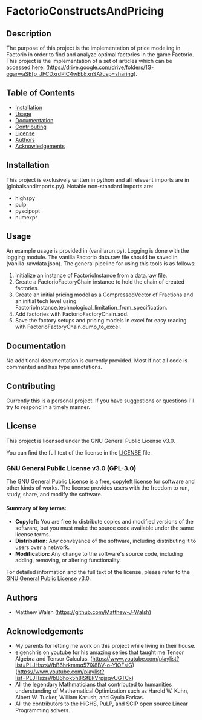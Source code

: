 # FactorioConstructsAndPricing
 
## Description
The purpose of this project is the implementation of price modeling in Factorio in order to find and analyze optimal factories in the game Factorio. This project is the implementation of a set of articles which can be accessed here: (https://drive.google.com/drive/folders/1G-ogarwaSEfp_JFCDxrdPlC4wEbExnSA?usp=sharing).

## Table of Contents
- [Installation](#installation)
- [Usage](#usage)
- [Documentation](#documentation)
- [Contributing](#contributing)
- [License](#license)
- [Authors](#authors)
- [Acknowledgements](#acknowledgements)

## Installation
This project is exclusively written in python and all relevent imports are in (globalsandimports.py). Notable non-standard imports are:
 - highspy
 - pulp
 - pyscipopt
 - numexpr

## Usage
An example usage is provided in (vanillarun.py). Logging is done with the logging module. The vanilla Factorio data.raw file should be saved in (vanilla-rawdata.json). The general pipeline for using this tools is as follows:
1. Initialize an instance of FactorioInstance from a data.raw file.
2. Create a FactorioFactoryChain instance to hold the chain of created factories.
3. Create an initial pricing model as a CompressedVector of Fractions and an initial tech level using FactorioInstance.technological_limitation_from_specification.
4. Add factories with FactorioFactoryChain.add.
5. Save the factory setups and pricing models in excel for easy reading with FactorioFactoryChain.dump_to_excel.

## Documentation
No additional documentation is currently provided. Most if not all code is commented and has type annotations.

## Contributing
Currently this is a personal project. If you have suggestions or questions I'll try to respond in a timely manner.

## License
This project is licensed under the GNU General Public License v3.0.

You can find the full text of the license in the [LICENSE](LICENSE) file.

### GNU General Public License v3.0 (GPL-3.0)

The GNU General Public License is a free, copyleft license for software and other kinds of works. The license provides users with the freedom to run, study, share, and modify the software.

#### Summary of key terms:
- **Copyleft:** You are free to distribute copies and modified versions of the software, but you must make the source code available under the same license terms.
- **Distribution:** Any conveyance of the software, including distributing it to users over a network.
- **Modification:** Any change to the software's source code, including adding, removing, or altering functionality.

For detailed information and the full text of the license, please refer to the [GNU General Public License v3.0](https://www.gnu.org/licenses/gpl-3.0.html).

## Authors
 - Matthew Walsh (https://github.com/Matthew-J-Walsh)

## Acknowledgements
 - My parents for letting me work on this project while living in their house.
 - eigenchris on youtube for his amazing series that taught me Tensor Algebra and Tensor Calculus. (https://www.youtube.com/playlist?list=PLJHszsWbB6hrkmmq57lX8BV-o-YIOFsiG) (https://www.youtube.com/playlist?list=PLJHszsWbB6hpk5h8lSfBkVrpjsqvUGTCx)
 - All the legendary Mathmaticians that contributed to humanities understanding of Mathematical Optimization such as Harold W. Kuhn, Albert W. Tucker, William Karush, and Gyula Farkas.
 - All the contributors to the HiGHS, PuLP, and SCIP open source Linear Programming solvers.
